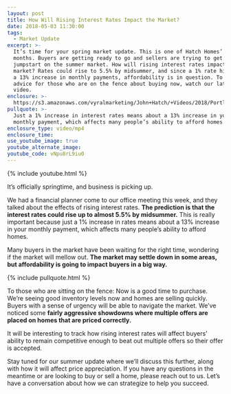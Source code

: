 ```yaml
---
layout: post
title: How Will Rising Interest Rates Impact the Market?
date: 2018-05-03 11:30:00
tags:
  - Market Update
excerpt: >-
  It’s time for your spring market update. This is one of Hatch Homes’ busiest
  months. Buyers are getting ready to go and sellers are trying to get a
  jumpstart on the summer market. How will rising interest rates impact the
  market? Rates could rise to 5.5% by midsummer, and since a 1% rate hike means
  a 13% increase in monthly payments, affordability is in question. To hear my
  advice for those who are on the fence about buying now, watch our latest
  video.
enclosure: >-
  https://s3.amazonaws.com/vyralmarketing/John+Hatch/+Videos/2018/Portland+Real+Estate+Agent-+Spring+Update.mp4
pullquote: >-
  Just a 1% increase in interest rates means about a 13% increase in your
  monthly payment, which affects many people’s ability to afford homes.
enclosure_type: video/mp4
enclosure_time:
use_youtube_image: true
youtube_alternate_image:
youtube_code: vNpu8rL9iu0
---
```


{% include youtube.html %}

It’s officially springtime, and business is picking up.

We had a financial planner come to our office meeting this week, and they talked about the effects of rising interest rates. **The prediction is that the interest rates could rise up to almost 5.5% by midsummer.** This is really important because just a 1% increase in rates means about a 13% increase in your monthly payment, which affects many people’s ability to afford homes.

Many buyers in the market have been waiting for the right time, wondering if the market will mellow out. **The market may settle down in some areas, but affordability is going to impact buyers in a big way.**

{% include pullquote.html %}

To those who are sitting on the fence: Now is a good time to purchase. We’re seeing good inventory levels now and homes are selling quickly. Buyers with a sense of urgency will be able to navigate the market. We’ve noticed some **fairly aggressive showdowns where multiple offers are placed on homes that are priced correctly.**

It will be interesting to track how rising interest rates will affect buyers’ ability to remain competitive enough to beat out multiple offers so their offer is accepted.

Stay tuned for our summer update where we’ll discuss this further, along with how it will affect price appreciation. If you have any questions in the meantime or are looking to buy or sell a home, please reach out to us. Let’s have a conversation about how we can strategize to help you succeed.